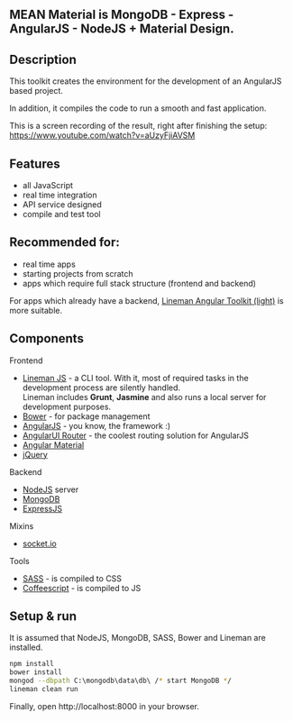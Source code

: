 MEAN Material is MongoDB - Express - AngularJS - NodeJS + Material Design.
---
Description
--------------
This toolkit creates the environment for the development of an AngularJS based project.


In addition, it compiles the code to run a smooth and fast application.

This is a screen recording of the result, right after finishing the setup:
https://www.youtube.com/watch?v=aUzyFjiAVSM


Features
--------------
- all JavaScript
- real time integration
- API service designed
- compile and test tool



Recommended for:
--------------
- real time apps
- starting projects from scratch
- apps which require full stack structure (frontend and backend)


For apps which already have a backend, <a href="https://github.com/george-i/angular-lineman-toolkit-light">Lineman Angular Toolkit (light)</a> is more suitable.


Components
--------------
Frontend
- <a href="http://linemanjs.com/" title="Lineman JS">Lineman JS</a> - a CLI tool. With it, most of required tasks in the development process are silently handled.<br />
Lineman includes <b>Grunt</b>, <b>Jasmine</b> and also runs a local server for development purposes.
- <a href="http://bower.io/">Bower</a> - for package management
- <a href="https://angularjs.org/">AngularJS</a> - you know, the framework :)
- <a href="https://github.com/angular-ui/ui-router">AngularUI Router</a> - the coolest routing solution for AngularJS
- <a href="https://material.angularjs.org">Angular Material</a>
- <a href="http://jquery.com/">jQuery</a>


Backend
- <a href="http://nodejs.org/">NodeJS</a> server
- <a href="http://www.mongodb.org/">MongoDB</a>
- <a href="http://expressjs.com/">ExpressJS</a>

Mixins
- <a href="http://socket.io/">socket.io</a>

Tools
- <a href="http://sass-lang.com/">SASS</a> - is compiled to CSS
- <a href="http://coffeescript.org/">Coffeescript</a> - is compiled to JS

Setup & run
--------------
It is assumed that NodeJS, MongoDB, SASS, Bower and Lineman are installed.
<br />
```sh
npm install
bower install
mongod --dbpath C:\mongodb\data\db\ /* start MongoDB */
lineman clean run
```

Finally, open http://localhost:8000 in your browser.

